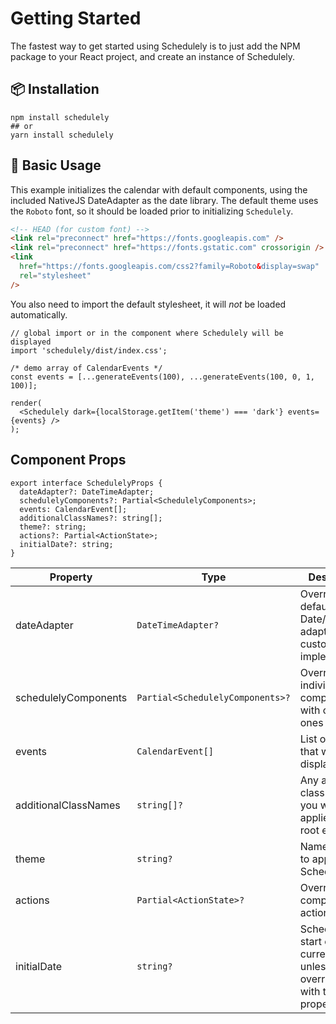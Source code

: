 # Getting Started

The fastest way to get started using Schedulely is to just add the NPM package to your React project, and create an instance of Schedulely.

## 📦 Installation

```shell
npm install schedulely
## or
yarn install schedulely
```

## 🔨 Basic Usage

This example initializes the calendar with default components, using the included NativeJS DateAdapter as the date library.
The default theme uses the `Roboto` font, so it should be loaded prior to initializing `Schedulely`.

```html
<!-- HEAD (for custom font) -->
<link rel="preconnect" href="https://fonts.googleapis.com" />
<link rel="preconnect" href="https://fonts.gstatic.com" crossorigin />
<link
  href="https://fonts.googleapis.com/css2?family=Roboto&display=swap"
  rel="stylesheet"
/>
```

You also need to import the default stylesheet, it will _not_ be loaded automatically.

```tsx
// global import or in the component where Schedulely will be displayed
import 'schedulely/dist/index.css';
```

```tsx
/* demo array of CalendarEvents */
const events = [...generateEvents(100), ...generateEvents(100, 0, 1, 100)];

render(
  <Schedulely dark={localStorage.getItem('theme') === 'dark'} events={events} />
);
```

## Component Props

```tsx
export interface SchedulelyProps {
  dateAdapter?: DateTimeAdapter;
  schedulelyComponents?: Partial<SchedulelyComponents>;
  events: CalendarEvent[];
  additionalClassNames?: string[];
  theme?: string;
  actions?: Partial<ActionState>;
  initialDate?: string;
}
```

| Property             | Type                             | Description                                                                      |
| -------------------- | -------------------------------- | -------------------------------------------------------------------------------- |
| dateAdapter          | `DateTimeAdapter?`               | Override the default Date/date-fns adapter with a custom implementation          |
| schedulelyComponents | `Partial<SchedulelyComponents>?` | Override individual components with custom ones                                  |
| events               | `CalendarEvent[]`                | List of events that will be displayed                                            |
| additionalClassNames | `string[]?`                      | Any additional class names you want applied to the root element                  |
| theme                | `string?`                        | Name of theme to apply to Schedulely                                             |
| actions              | `Partial<ActionState>?`          | Override component actions                                                       |
| initialDate          | `string?`                        | Schedulely will start on the current month, unless overridden with this property |
